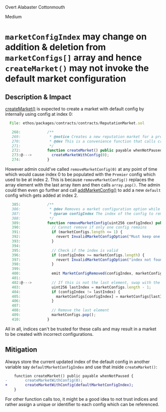 Overt Alabaster Cottonmouth

Medium

# `marketConfigIndex` may change on addition & deletion from `marketConfigs[]` array and hence `createMarket()` may not invoke the default market configuration

## Description & Impact
[createMarket()](https://github.com/sherlock-audit/2024-11-ethos-network-ii/blob/main/ethos/packages/contracts/contracts/ReputationMarket.sol#L268-L274) is expected to create a market with default config by internally using config at index 0:
```js
  File: ethos/packages/contracts/contracts/ReputationMarket.sol

   268:            /**
   269:             * @notice Creates a new reputation market for a profile using the default market configuration
   270:             * @dev This is a convenience function that calls createMarketWithConfig with index 0
   271:             */
   272:            function createMarket() public payable whenNotPaused {
   273:@--->         createMarketWithConfig(0);
   274:            }
```

However admin could've called `removeMarketConfig(0)` at any point of time which would cause index 0 to be populated with the `Premier` config which used to be at index 2. This is because `removeMarketConfig()` replaces the array element with the last array item and then calls `array.pop()`. The admin could then even go further and call [addMarketConfig()](https://github.com/sherlock-audit/2024-11-ethos-network-ii/blob/main/ethos/packages/contracts/contracts/ReputationMarket.sol#L354-L360) to add a new `default` config which gets added at index 2.
```js
   385:            /**
   386:             * @dev Removes a market configuration option while maintaining at least one config
   387:             * @param configIndex The index of the config to remove
   388:             */
   389:            function removeMarketConfig(uint256 configIndex) public onlyAdmin whenNotPaused {
   390:              // Cannot remove if only one config remains
   391:              if (marketConfigs.length <= 1) {
   392:                revert InvalidMarketConfigOption("Must keep one config");
   393:              }
   394:          
   395:              // Check if the index is valid
   396:              if (configIndex >= marketConfigs.length) {
   397:                revert InvalidMarketConfigOption("index not found");
   398:              }
   399:          
   400:              emit MarketConfigRemoved(configIndex, marketConfigs[configIndex]);
   401:          
   402:@--->         // If this is not the last element, swap with the last element
   403:              uint256 lastIndex = marketConfigs.length - 1;
   404:              if (configIndex != lastIndex) {
   405:                marketConfigs[configIndex] = marketConfigs[lastIndex];
   406:              }
   407:          
   408:              // Remove the last element
   409:              marketConfigs.pop();
   410:            }
```

All in all, indices can't be trusted for these calls and may result in a market to be created with incorrect configurations.

## Mitigation 
Always store the current updated index of the default config in another variable say `defaultMarketConfigIndex` and use that inside `createMarket()`:
```diff
    function createMarket() public payable whenNotPaused {
-        createMarketWithConfig(0);
+        createMarketWithConfig(defaultMarketConfigIndex);
    }
```

For other function calls too, it might be a good idea to not trust indices and rather assign a unique or identifier to each config which can be referenced.